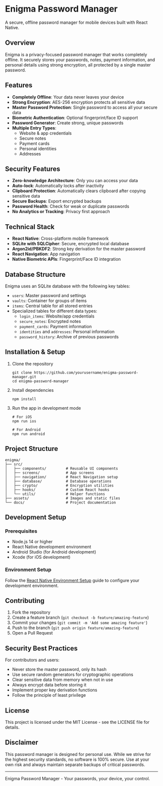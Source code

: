 # Enigma Password Manager

A secure, offline password manager for mobile devices built with React Native.

## Overview

Enigma is a privacy-focused password manager that works completely offline. It securely stores your passwords, notes, payment information, and personal details using strong encryption, all protected by a single master password.

## Features

- **Completely Offline**: Your data never leaves your device
- **Strong Encryption**: AES-256 encryption protects all sensitive data
- **Master Password Protection**: Single password to access all your secure data
- **Biometric Authentication**: Optional fingerprint/face ID support
- **Password Generator**: Create strong, unique passwords
- **Multiple Entry Types**:
  - Website & app credentials
  - Secure notes
  - Payment cards
  - Personal identities
  - Addresses

## Security Features

- **Zero-knowledge Architecture**: Only you can access your data
- **Auto-lock**: Automatically locks after inactivity
- **Clipboard Protection**: Automatically clears clipboard after copying sensitive data
- **Secure Backups**: Export encrypted backups
- **Password Health**: Check for weak or duplicate passwords
- **No Analytics or Tracking**: Privacy first approach

## Technical Stack

- **React Native**: Cross-platform mobile framework
- **SQLite with SQLCipher**: Secure, encrypted local database
- **Argon2id/PBKDF2**: Strong key derivation for the master password
- **React Navigation**: App navigation
- **Native Biometric APIs**: Fingerprint/Face ID integration

## Database Structure

Enigma uses an SQLite database with the following key tables:

- `users`: Master password and settings
- `vaults`: Container for groups of items
- `items`: Central table for all stored entries
- Specialized tables for different data types:
  - `login_items`: Website/app credentials
  - `secure_notes`: Encrypted notes
  - `payment_cards`: Payment information
  - `identities` and `addresses`: Personal information
  - `password_history`: Archive of previous passwords

## Installation & Setup

1. Clone the repository

   ```
   git clone https://github.com/yourusername/enigma-password-manager.git
   cd enigma-password-manager
   ```

2. Install dependencies

   ```
   npm install
   ```

3. Run the app in development mode

   ```
   # For iOS
   npm run ios

   # For Android
   npm run android
   ```

## Project Structure

```
enigma/
├── src/
│   ├── components/         # Reusable UI components
│   ├── screens/            # App screens
│   ├── navigation/         # React Navigation setup
│   ├── database/           # Database operations
│   ├── crypto/             # Encryption utilities
│   ├── hooks/              # Custom React hooks
│   └── utils/              # Helper functions
├── assets/                 # Images and static files
└── docs/                   # Project documentation
```

## Development Setup

### Prerequisites

- Node.js 14 or higher
- React Native development environment
- Android Studio (for Android development)
- Xcode (for iOS development)

### Environment Setup

Follow the [React Native Environment Setup](https://reactnative.dev/docs/environment-setup) guide to configure your development environment.

## Contributing

1. Fork the repository
2. Create a feature branch (`git checkout -b feature/amazing-feature`)
3. Commit your changes (`git commit -m 'Add some amazing feature'`)
4. Push to the branch (`git push origin feature/amazing-feature`)
5. Open a Pull Request

## Security Best Practices

For contributors and users:

- Never store the master password, only its hash
- Use secure random generators for cryptographic operations
- Clear sensitive data from memory when not in use
- Always encrypt data before storing it
- Implement proper key derivation functions
- Follow the principle of least privilege

## License

This project is licensed under the MIT License - see the LICENSE file for details.

## Disclaimer

This password manager is designed for personal use. While we strive for the highest security standards, no software is 100% secure. Use at your own risk and always maintain separate backups of critical passwords.

---

Enigma Password Manager - Your passwords, your device, your control.
